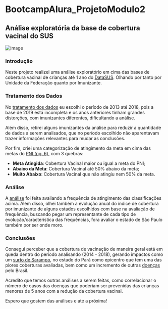 # BootcampAlura_ProjetoModulo2
## Análise exploratória da base de cobertura vacinal do SUS
![image](https://user-images.githubusercontent.com/93411539/143798779-5383f897-225b-4483-bcfb-d2feae44b890.png)

### Introdução
Neste projeto realizei uma análise exploratório em cima das bases de cobertura vacinal de crianças até 1 ano do [DataSUS](http://tabnet.datasus.gov.br/cgi/tabcgi.exe?pni/cnv/cpniuf.def). Olhando por tanto por Unidade da Federação quanto por Imunizante.

### Tratamento dos Dados
No [tratamento dos dados](https://github.com/ViniciusCastillo/BootcampAlura_ProjetoModulo2/blob/main/Notebooks/capturaDados.ipynb) eu escolhi o período de 2013 até 2018, pois a base de 2019 está incompleta e os anos anteriores tinham grandes distorções, com imunizantes diferentes, dificultando a análise.

Além disso, retirei alguns imunizantes da análise para reduzir a quantidade de dados a serem analisados, que no período escolhido não aparentavam trazer informações relevantes para mudar as conclusões.

Por fim, criei uma categorização de atingimento da meta em cima das metas do [PNI (pg. 6)](https://portalarquivos2.saude.gov.br/images/pdf/2017/agosto/17/AACOBERTURAS-VACINAIS-NO-BRASIL---2010-2014.pdf), com 3 quebras:
* **Meta Atingida**: Cobertura Vacinal maior ou igual a meta do PNI;
* **Abaixo da Meta**: Cobertura Vacinal até 50% abaixo da meta;
* **Muito Abaixo**: Cobertura Vacinal que não atingiu nem 50% da meta.

### Análise
A [análise](https://github.com/ViniciusCastillo/BootcampAlura_ProjetoModulo2/blob/main/Notebooks/analise.ipynb) foi feita avaliando a frequência de atingimento das classificações acima. Além disso, olhei também a evolução anual do índice de cobertura por imunizante de alguns estados escolhidos com base na avaliação de frequência, buscando pegar um representante de cada tipo de evolução/característica das frequências, fora avaliar o estado de São Paulo também por ser onde moro.

### Conclusões
Consegui perceber que a cobertura de vacinação de maneira geral está em queda dentro do período analisando (2014 - 2018), gerando impactos como um [surto de Sarampo](https://www.bbc.com/portuguese/brasil-55009825), no estado do Pará como epicentro que tem uma das piores coberturas avaliadas, bem como um incremento de outras [doenças](https://portalarquivos2.saude.gov.br/images/pdf/2019/setembro/25/boletim-especial-21ago19-web.pdf) pelo Brasil.

Acredito que temos outras análises a serem feitas, como correlacionar o número de casos das doenças que poderiam ser prevenidas das crianças menores de 5 anos com a redução da cobertura vacinal.

Espero que gostem das análises e até a próxima!

